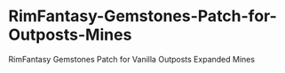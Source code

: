 # RimFantasy-Gemstones-Patch-for-Outposts-Mines
RimFantasy Gemstones Patch for Vanilla Outposts Expanded Mines
